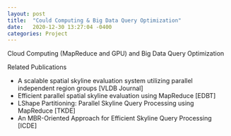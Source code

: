 ```yaml
---
layout: post
title:  "Could Computing & Big Data Query Optimization"
date:   2020-12-30 13:27:04 -0400
categories: Project
---
```


Cloud Computing (MapReduce and GPU) and Big Data Query Optimization


Related Publications 
- A scalable spatial skyline evaluation system utilizing parallel independent region groups [VLDB Journal]
- Efficient parallel spatial skyline evaluation using MapReduce [EDBT]
- LShape Partitioning: Parallel Skyline Query Processing using MapReduce [TKDE]
- An MBR-Oriented Approach for Efficient Skyline Query Processing [ICDE]


